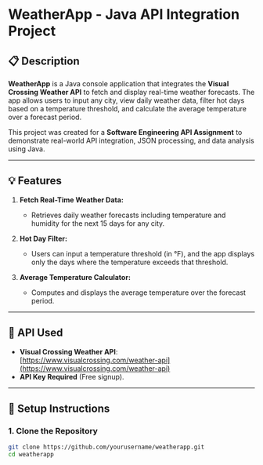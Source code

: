 # WeatherApp - Java API Integration Project

## 📋 Description

**WeatherApp** is a Java console application that integrates the **Visual Crossing Weather API** to fetch and display real-time weather forecasts. The app allows users to input any city, view daily weather data, filter hot days based on a temperature threshold, and calculate the average temperature over a forecast period.

This project was created for a **Software Engineering API Assignment** to demonstrate real-world API integration, JSON processing, and data analysis using Java.

---

## 💡 Features

1. **Fetch Real-Time Weather Data:**
    - Retrieves daily weather forecasts including temperature and humidity for the next 15 days for any city.

2. **Hot Day Filter:**
    - Users can input a temperature threshold (in °F), and the app displays only the days where the temperature exceeds that threshold.

3. **Average Temperature Calculator:**
    - Computes and displays the average temperature over the forecast period.

---

## 🔑 API Used

- **Visual Crossing Weather API**: [https://www.visualcrossing.com/weather-api](https://www.visualcrossing.com/weather-api)
- **API Key Required** (Free signup).

---

## 🚀 Setup Instructions

### 1. Clone the Repository

```bash
git clone https://github.com/yourusername/weatherapp.git
cd weatherapp
